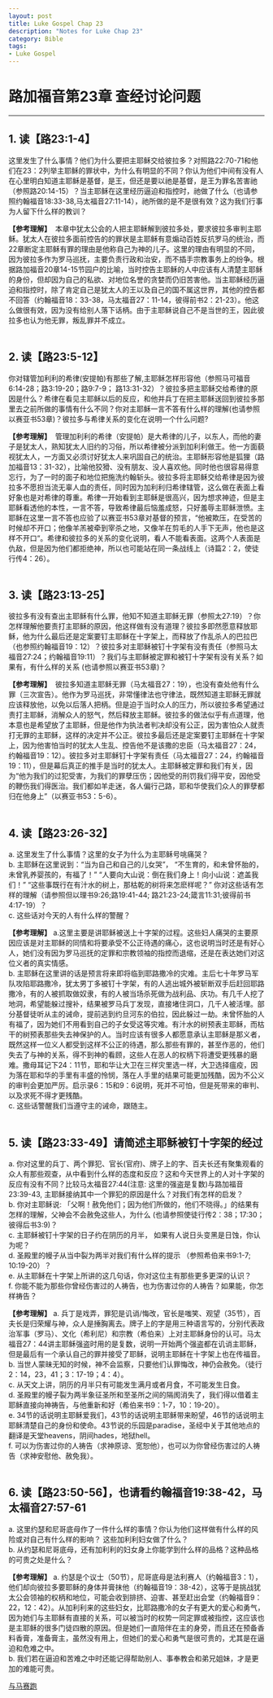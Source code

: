 ```yaml
--- 
layout: post
title: Luke Gospel Chap 23
description: "Notes for Luke Chap 23"
category: Bible
tags: 
- Luke Gospel
---
```


# 路加福音第23章 查经讨论问题

----------------

## 1. 读【路23:1-4】<br> 

这里发生了什么事情？他们为什么要把主耶稣交给彼拉多？对照路22:70-71和他们在23：2列举主耶稣的罪状中，为什么有明显的不同？你认为他们中间有没有人在心里明白知道主耶稣是基督，是王，但还是要以祂是基督，是王为罪名苦害祂（参照路20:14-15）？当主耶稣在这里经历逼迫和指控时，祂做了什么（也请参照约翰福音18:33-38,马太福音27:11-14），祂所做的是不是很有效？这为我们行事为人留下什么样的教训？<br>

**【参考理解】** &nbsp;本章中犹太公会的人把主耶稣解到彼拉多处，要求彼拉多审判主耶稣。犹太人在彼拉多面前控告的的罪状是主耶稣有意煽动百姓反抗罗马的统治，而22章断定主耶稣有罪的理由是他称自己为神的儿子。这里的理由有明显的不同，因为彼拉多作为罗马巡抚，主要负责行政和治安，而不插手宗教事务上的纷争。根据路加福音20章14-15节园户的比喻，当时控告主耶稣的人中应该有人清楚主耶稣的身份，但却因为自己的私欲、对地位名誉的贪婪而仍旧苦害他。当主耶稣经历逼迫和指控时，除了肯定自己是犹太人的王以及自己的国不属这世界，其他的控告都不回答（约翰福音18：33-38，马太福音27：11-14，彼得前书2：21-23）。他这么做很有效，因为没有给别人落下话柄。由于主耶稣说自己不是当世的王，因此彼拉多也认为他无罪，叛乱罪并不成立。<br><br>

## 2. 读【路23:5-12】<br>

你对辖管加利利的希律(安提帕)有那些了解,主耶稣怎样形容他（参照马可福音6:14-28；路3:19-20；路9:7-9； 路13:31-32）？彼拉多把主耶稣交给希律的原因是什么？希律在看见主耶稣以后的反应，和他并兵丁在把主耶稣送回到彼拉多那里去之前所做的事情有什么不同？你对主耶稣一言不答有什么样的理解(也请参照以赛亚书53章)？彼拉多与希律关系的变化在说明一个什么问题?<br>

**【参考理解】** &nbsp;管理加利利的希律（安提帕）是大希律的儿子，以东人，而他的妻子是犹太人，熟知犹太人旧约的习俗，所以希律被分派到加利利做王。他一方面藐视犹太人，一方面又必须讨好犹太人来巩固自己的统治。主耶稣形容他是狐狸（路加福音13：31-32），比喻他狡猾、没有朋友、没人喜欢他。同时他也很容易得意忘行，为了一时的面子和地位把施洗约翰斩头。彼拉多将主耶稣交给希律是因为彼拉多不愿担当流无辜人血的责任，同时因为加利利归希律辖管，这么做在表面上看好象也是对希律的尊重。希律一开始看到主耶稣是很高兴，因为想求神迹，但是主耶稣看透他的本性，一言不答，导致希律最后恼羞成怒，只好羞辱主耶稣泄愤。主耶稣在这里一言不答也应验了以赛亚书53章对基督的预言，“他被欺压，在受苦的时候却不开口；他像羊羔被牵到宰杀之地，又像羊在剪毛的人手下无声，他也是这样不开口“。希律和彼拉多的关系的变化说明，看人不能看表面。这两个人表面是仇敌，但是因为他们都拒绝神，所以也可能站在同一条战线上（诗篇2：2，使徒行传4：26）。<br><br>

## 3. 读【路23:13-25】<br>

彼拉多有没有查出主耶稣有什么罪，他知不知道主耶稣无罪（参照太27:19）？你怎样理解他要责打主耶稣的原因，他这样做有没有道理？彼拉多即然愿意释放耶稣，他为什么最后还是定案要钉主耶稣在十字架上，而释放了作乱杀人的巴拉巴（也参照约翰福音19：12）？彼拉多对主耶稣被钉十字架有没有责任（参照马太福音27:24；约翰福音19:11）？我们与主耶稣被定罪和被钉十字架有没有关系？如果有，有什么样的关系 (也请参照以赛亚书53章)？<br>

**【参考理解】** &nbsp;彼拉多知道主耶稣无罪（马太福音27：19），也没有查处他有什么罪（三次宣告）。他作为罗马巡抚，非常懂律法也守律法，既然知道主耶稣无罪就应该释放他，以免以后落人把柄。但是迫于当时众人的压力，所以彼拉多希望通过责打主耶稣，消解众人的怒气，然后释放主耶稣。彼拉多的做法似乎有点道理，他本意也是希望放了主耶稣，但是他作为执法者判决却没有公正，因为害怕众人就责打无罪的主耶稣，这样的决定并不公正。彼拉多最后还是定案要钉主耶稣在十字架上，因为他害怕当时的犹太人生乱、控告他不是该撒的忠臣（马太福音27：24，约翰福音19：12）。彼拉多对主耶稣钉十字架有责任（马太福音27：24，约翰福音19：11），但是幕后真正的推手是当时的犹太人。主耶稣被定罪和我们有关，因为“他为我们的过犯受害，为我们的罪孽压伤；因他受的刑罚我们得平安，因他受的鞭伤我们得医治。我们都如羊走迷，各人偏行己路，耶和华使我们众人的罪孽都归在他身上”（以赛亚书53：5-6）。<br><br>

## 4. 读【路23:26-32】<br>

a. 这里发生了什么事情？这里的女子为什么为主耶稣号咷痛哭？<br>
b. 主耶稣在这里说到：“当为自己和自己的儿女哭”， “不生育的，和未曾怀胎的，未曾乳养婴孩的，有福了！” “人要向大山说：倒在我们身上！向小山说：遮盖我们！” “这些事既行在有汁水的树上，那枯乾的树将来怎麽样呢？” 你对这些话有怎样的理解（请参照但以理书9:26;路19:41-44; 路21:23-24;箴言11:31;彼得前书4:17-19）？<br>
c. 这些话对今天的人有什么样的警醒？<br>

**【参考理解】**
a.这里主要是讲耶稣被送上十字架的过程。这些妇人痛哭的主要原因应该是对主耶稣的同情和将要承受不公正待遇的痛心，这也说明当时还是有好心人，她们没有因为罗马巡抚的定罪和宗教领袖的指控而退缩，还是在表达她们对这位义者的真实情感。<br>
b. 主耶稣在这里讲的话是预言将来即将临到耶路撒冷的灾难。主后七十年罗马军队攻陷耶路撒冷，犹太男丁多被钉十字架，有的人逃出城外被斩断双手后赶回耶路撒冷，有的人被抓取做奴隶，有的人被当场杀死做为战利品、庆功。有几千人挖了地洞，希望能躲过搜补，结果被罗马兵丁发现，直接堵住洞口，几千人被活埋。部分基督徒听从主的诫命，提前逃到约旦河东的伯拉，因此躲过一劫。未曾怀胎的人有福了，因为她们不用看到自己的子女受这等灾难。有汁水的树预表主耶稣，而枯干的树预表那些失去神保护的人。当时应该有很多人都愿意承认主耶稣是那义者，既然这样一位义人都受到这样不公正的待遇，那么那些有罪的，甚至作恶的，他们失去了与神的关系，得不到神的看顾，这些人在恶人的权柄下将遭受更残暴的磨难。撒母耳记下24：11节，耶和华让大卫在三样灾里选一样，大卫选择瘟疫，因为落在耶和华的手里有丰盛的怜悯，落在人手里的结果可能更加残酷，因为不公义的审判会更加严厉。启示录6：15和9：6说明，死并不可怕，但是死带来的审判、以及求死不得才更残酷。<br>
c. 这些话警醒我们当遵守主的诫命，跟随主。<br><br>

## 5. 读【路23:33-49】请简述主耶稣被钉十字架的经过<br>

a. 你对这里的兵丁、两个罪犯、官长(官府)、牌子上的字、百夫长还有聚集观看的众人有那些观查，从中看到什么样的态度和反应？这和今天世界上的人对十字架的反应有没有不同？比较马太福音27:44(注意: 这里的强盗是复数)与路加福音23:39-43, 主耶稣接纳其中一个罪犯的原因是什么？对我们有怎样的启发？<br> 
b. 你对主耶稣说: 「父啊！赦免他们；因为他们所做的，他们不晓得。」的结果有怎样的理解，父神会不会赦免这些人，为什么 (也请参照使徒行传2：38；17:30； 彼得后书3:9)？<br>
c. 主耶稣被钉十字架的日子约在阴历的月半， 如果有人说日头变黑是日蚀，你认为呢？<br>
d. 圣殿里的幔子从当中裂为两半对我们有什么样的提示 （参照希伯来书9:1-7; 10:19-20）？<br>
e. 从主耶稣在十字架上所讲的这几句话，你对这位主有那些更多更深的认识？<br>
f. 你能不能为那些你曾经伤害过的人祷告，也为伤害过你的人祷告？如果能，你怎样祷告？<br>

**【参考理解】**
a. 兵丁是戏弄，罪犯是讥诮/悔改，官长是嗤笑、观望（35节），百夫长是归荣耀与神，众人是捶胸离去。牌子上的字是用三种语言写的，分别代表政治军事（罗马）、文化（希利尼）和宗教（希伯来）上对主耶稣身份的认可。马太福音27：44讲主耶稣强盗时用的是复数，说明一开始两个强盗都在讥诮主耶稣，但是最后有一个承认自己的罪并接受了耶稣，说明主耶稣在十字架上也在传福音。<br>
b. 当世人蒙昧无知的时候，神不会监察，只要他们认罪悔改，神仍会赦免。（徒行2：14，23，41；3：17-19；4：4）。<br>
c. 从天文上讲，阴历的月半只有可能发生满月或者月食，不可能发生日食。<br>
d. 圣殿里的幔子裂为两半象征圣所和至圣所之间的隔阂消失了，我们得以借着主耶稣直接向神祷告，与他重新和好（希伯来书9：1-7，10：19-20）。<br>
e. 34节的话说明主耶稣爱我们，43节的话说明主耶稣带来盼望，46节的话说明主耶稣清楚自己的身份和使命。43节说的乐园是paradise，圣经中关于其他地点的翻译是天堂heavens，阴间hades，地狱hell。<br>
f. 可以为伤害过你的人祷告（求神原谅、宽恕他），也可以为你曾经伤害过的人祷告（求神安慰他、赦免我）。<br><br>

## 6. 读【路23:50-56】，也请看约翰福音19:38-42，马太福音27:57-61<br>

a. 这里约瑟和尼哥底母作了一件什么样的事情？你认为他们这样做有什么样的风险或对自己有什么样的影响？ 这些加利利妇女做了什么？<br>
b. 从约瑟和尼哥底母，还有加利利的妇女身上你能学到什么样的品格？这种品格的可贵之处是什么？<br>

**【参考理解】**
a. 约瑟是个议士（50节），尼哥底母是法利赛人（约翰福音3：1），他们却向彼拉多要耶稣的身体并膏抹他（约翰福音19：38-42），这等于是挑战犹太公会领袖的权柄和地位，可能会收到排挤、迫害、甚至赶出会堂（约翰福音9：22，12：42）。从加利利来的这些妇女，比耶路撒冷的女子有更大的爱心和勇气，因为她们与主耶稣有直接的关系，可以被当时的权势一同定罪或被指控，这应该也是主耶稣的很多门徒四散的原因。但是她们一直陪伴在主的身旁，而且还在预备香料香膏，准备膏主，虽然没有用上，但她们的爱心和勇气是很可贵的，尤其是在逼迫和危难之中。<br>
b. 我们若在逼迫和苦难之中时还能记得帮助别人、事奉教会和弟兄姐妹，才是更加的难能可贵。<br>

[与马赛跑](http://www.racingwithhorse.org/t/74#reply0)
